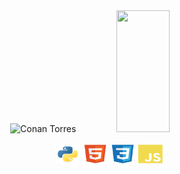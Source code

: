 <div align="center">  
  <img width="49%" height="195px" src="https://github-readme-stats.vercel.app/api?username=C0nanT&show_icons=true&count_private=true&hide_border=true&title_color=0fa1c0&icon_color=0fa1c0&text_color=ffffff&bg_color=0d1117" alt="Conan Torres" /> 
  <img width="41%" height="195px" src="https://github-readme-stats.vercel.app/api/top-langs/?username=C0nanT&layout=compact&hide_border=true&title_color=0d1117&text_color=ffffff&bg_color=0d1117" />
</div>

<div align="center"> 
<div style="display: inline_block"><br>
  <img align="center" alt="Conan-Python" height="30" width="40" src="https://raw.githubusercontent.com/devicons/devicon/master/icons/python/python-original.svg">
  <img align="center" alt="Conan-HTML" height="30" width="40" src="https://raw.githubusercontent.com/devicons/devicon/master/icons/html5/html5-original.svg">
  <img align="center" alt="Conan-CSS" height="30" width="40" src="https://raw.githubusercontent.com/devicons/devicon/master/icons/css3/css3-original.svg">
  <img align="center" alt="Conan-Js" height="30" width="40" src="https://raw.githubusercontent.com/devicons/devicon/master/icons/javascript/javascript-plain.svg">
</div>
